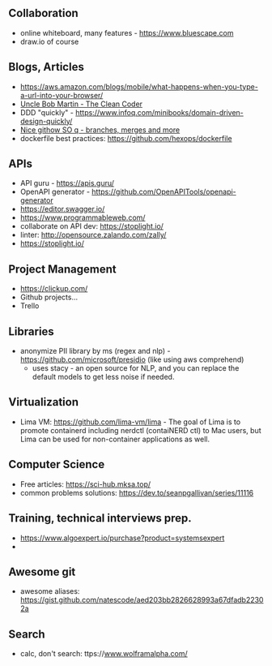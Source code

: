 ## Collaboration
* online whiteboard, many features - https://www.bluescape.com
* draw.io of course

## Blogs, Articles
* https://aws.amazon.com/blogs/mobile/what-happens-when-you-type-a-url-into-your-browser/
* [Uncle Bob Martin - The Clean Coder](https://www.youtube.com/watch?v=NeXQEJNWO5w&t=440s)
* DDD "quickly" - https://www.infoq.com/minibooks/domain-driven-design-quickly/
* [Nice githow SO q - branches, merges and more](https://stackoverflow.com/questions/71690310/pulling-from-remote-branch-while-on-another-branch-pull-origin-main-vs-pull/71701674#71701674)
* dockerfile best practices: https://github.com/hexops/dockerfile

## APIs
* API guru - https://apis.guru/
* OpenAPI generator - https://github.com/OpenAPITools/openapi-generator
* https://editor.swagger.io/
* https://www.programmableweb.com/
* collaborate on API dev: https://stoplight.io/
* linter: http://opensource.zalando.com/zally/
* https://stoplight.io/

## Project Management
* https://clickup.com/
* Github projects...
* Trello

## Libraries
* anonymize PII library by ms (regex and nlp) - https://github.com/microsoft/presidio (like using aws comprehend)
  * uses stacy - an open source for NLP, and you can replace the default models to get less noise if needed. 

## Virtualization
* Lima VM: https://github.com/lima-vm/lima - The goal of Lima is to promote containerd including nerdctl (contaiNERD ctl) to Mac users, but Lima can be used for non-container applications as well.

## Computer Science 
* Free articles: https://sci-hub.mksa.top/
* common problems solutions: https://dev.to/seanpgallivan/series/11116

## Training, technical interviews prep.
* https://www.algoexpert.io/purchase?product=systemsexpert
* 

## Awesome git
* awesome aliases: https://gist.github.com/natescode/aed203bb2826628993a67dfadb22302a

## Search
* calc, don't search: ttps://www.wolframalpha.com/
